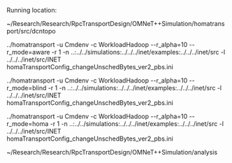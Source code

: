 Running location: 

~/Research/Research/RpcTransportDesign/OMNeT++Simulation/homatransport/src/dcntopo

../homatransport -u Cmdenv -c WorkloadHadoop --r_alpha=10 --r_mode=aware -r 1 -n ..:../../simulations:../../../inet/examples:../../../inet/src -l ../../../inet/src/INET homaTransportConfig_changeUnschedBytes_ver2_pbs.ini

../homatransport -u Cmdenv -c WorkloadHadoop --r_alpha=10 --r_mode=blind -r 1 -n ..:../../simulations:../../../inet/examples:../../../inet/src -l ../../../inet/src/INET homaTransportConfig_changeUnschedBytes_ver2_pbs.ini

../homatransport -u Cmdenv -c WorkloadHadoop --r_alpha=10 --r_mode=homa -r 1 -n ..:../../simulations:../../../inet/examples:../../../inet/src -l ../../../inet/src/INET homaTransportConfig_changeUnschedBytes_ver2_pbs.ini



~/Research/Research/RpcTransportDesign/OMNeT++Simulation/analysis



